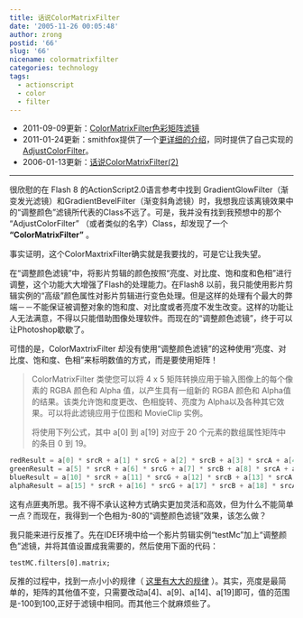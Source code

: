 ```yaml
---
title: 话说ColorMatrixFilter
date: '2005-11-26 00:05:48'
author: zrong
postid: '66'
slug: '66'
nicename: colormatrixfilter
categories: technology
tags:
  - actionscript
  - color
  - filter
---
```


- 2011-09-09更新：[ColorMatrixFilter色彩矩阵滤镜](http://blog.zengrong.net/post/1443.html)
- 2011-01-24更新：smithfox提供了一个[更详细的介绍](http://www.smithfox.com/?e=59)，同时提供了自己实现的[AdjustColorFilter](http://www.smithfox.com/?e=64)。
- 2006-01-13更新：[话说ColorMatrixFilter(2)](http://blog.zengrong.net/post/72.html)

------------------------------------------------------------------------

很欣慰的在 Flash 8 的ActionScript2.0语言参考中找到 GradientGlowFilter（渐变发光滤镜）和GradientBevelFilter（渐变斜角滤镜）时，我想我应该离镜效果中的“调整颜色”滤镜所代表的Class不远了。可是，我并没有找到我预想中的那个 “AdjustColorFilter” （或者类似的名字）Class，却发现了一个 **“ColorMatrixFilter”** 。

事实证明，这个ColorMaxtrixFilter确实就是我要找的，可是它让我失望。

在“调整颜色滤镜”中，将影片剪辑的颜色按照“亮度、对比度、饱和度和色相”进行调整，这个功能大大增强了Flash的处理能力。在Flash8 以前，我只能使用影片剪辑实例的“高级”颜色属性对影片剪辑进行变色处理。但是这样的处理有个最大的弊端－－不能保证被调整对象的饱和度、对比度或者亮度不发生改变。这样的功能让人无法满意，不得以只能借助图像处理软件。而现在的“调整颜色滤镜”，终于可以让Photoshop歇歇了。

可惜的是，ColorMaxtrixFilter 却没有使用“调整颜色滤镜”的这种使用“亮度、对比度、饱和度、色相”来标明数值的方式，而是要使用矩阵！

<!--more-->

> ColorMatrixFilter 类使您可以将 4 x 5 矩阵转换应用于输入图像上的每个像素的 RGBA 颜色和 Alpha 值，以产生具有一组新的 RGBA 颜色和 Alpha值的结果。该类允许饱和度更改、色相旋转、亮度为 Alpha以及各种其它效果。可以将此滤镜应用于位图和 MovieClip 实例。
> 
> 将使用下列公式，其中 a[0] 到 a[19] 对应于 20 个元素的数组属性矩阵中的条目 0 到 19。

``` actionscript
redResult = a[0] * srcR + a[1] * srcG + a[2] * srcB + a[3] * srcA + a[4]  
greenResult = a[5] * srcR + a[6] * srcG + a[7] * srcB + a[8] * srcA + a[9]  
blueResult = a[10] * srcR + a[11] * srcG + a[12] * srcB + a[13] * srcA + a[14]  
alphaResult = a[15] * srcR + a[16] * srcG + a[17] * srcB + a[18] * srcA + a[19]
```

这有点匪夷所思。我不得不承认这种方式确实更加灵活和高效，但为什么不能简单一点？而现在，我得到一个色相为-80的“调整颜色滤镜”效果，该怎么做？

我只能来进行反推了。先在IDE环境中给一个影片剪辑实例“testMc”加上“调整颜色”滤镜，并将其值设置成我需要的，然后使用下面的代码：

    testMC.filters[0].matrix;

反推的过程中，找到一点小小的规律（ [这里有大大的规律](http://blog.zengrong.net/post/1443.html) ）。其实，亮度是最简单的，矩阵的其他值不变，只需要改动a[4]、a[9]、a[14]、a[19]即可，值的范围是-100到100,正好于滤镜中相同。而其他三个就麻烦些了。
